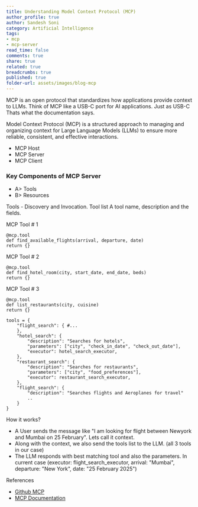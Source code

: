 ```yaml
---
title: Understanding Model Context Protocol (MCP)
author_profile: true
author: Sandesh Soni
category: Artificial Intelligence
tags:
- mcp
- mcp-server
read_time: false
comments: true
share: true
related: true
breadcrumbs: true
published: true
folder-url: assets/images/blog-mcp
---
```


MCP is an open protocol that standardizes how applications provide context to LLMs. Think of MCP like a USB-C port for AI applications. Just as USB-C
Thats what the documentation says.

Model Context Protocol (MCP) is a structured approach to managing and organizing context for Large Language Models (LLMs) to ensure more reliable, consistent, and effective interactions.

- MCP Host
- MCP Server
- MCP Client

### Key Components of MCP Server

- A> Tools
- B> Resources


Tools - Discovery and Invocation.
Tool list
A tool name, description and the fields.

MCP Tool # 1
```
@mcp.tool
def find_available_flights(arrival, departure, date)
return {}
```

MCP Tool # 2
```
@mcp.tool
def find_hotel_room(city, start_date, end_date, beds)
return {}
```

MCP Tool # 3
```
@mcp.tool
def list_restaurants(city, cuisine)
return {}
```

```
tools = {
    "flight_search": { #...
    },
    "hotel_search": {
        "description": "Searches for hotels",
        "parameters": ["city", "check_in_date", "check_out_date"],
        "executor": hotel_search_executor,
    },
    "restaurant_search": {
        "description": "Searches for restaurants",
        "parameters": ["city", "food_preferences"],
        "executor": restaurant_search_executor,
    },
    "flight_search": {
        "description": "Searches flights and Aeroplanes for travel"
        ..
    }
}
```

How it works?
- A User sends the message like "I am looking for flight between Newyork and Mumbai on 25 February". Lets call it context.
- Along with the context, we also send the tools list to the LLM. (all 3 tools in our case)
- The LLM responds with best matching tool and also the parameters. In current case (executor: flight_search_executor, arrival: "Mumbai", departure: "New York", date: "25 February 2025")

References
- [Github MCP](https://github.com/modelcontextprotocol)
- [MCP Documentation](https://modelcontextprotocol.io/introduction)